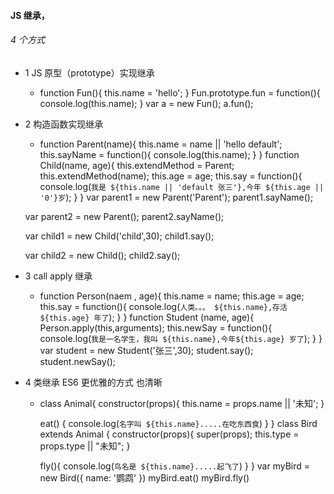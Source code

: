 #### JS 继承，

###### 4 个方式

- 1 JS 原型（prototype）实现继承  
	- function Fun(){
		this.name = 'hello';
	}
	Fun.prototype.fun = function(){
			console.log(this.name);
		}
	var a = new Fun();
	a.fun();

- 2 构造函数实现继承
	- function Parent(name){
		this.name = name || 'hello default';
		this.sayName = function(){
			console.log(this.name);
		}
	}
	function Child(name, age){
		this.extendMethod = Parent;
		this.extendMethod(name);
		this.age = age;
		this.say = function(){
			console.log(`我是 ${this.name || 'default 张三'},今年 ${this.age || '0'}岁`);
		}
	}
	var parent1 = new Parent('Parent');
	parent1.sayName();

	var parent2 = new Parent();
	parent2.sayName();

	var child1 = new Child('child',30);
	child1.say();

	var child2 = new Child();
	child2.say();

- 3 call apply 继承
	- function Person(naem , age){
		this.name = name;
		this.age = age;
		this.say = function(){
			console.log(`人类。。。 ${this.name},存活${this.age} 年了`);
		}
	}
	function Student (name, age){
		Person.apply(this,arguments);
		this.newSay = function(){
			console.log(`我是一名学生，我叫 ${this.name},今年${this.age} 岁了`);
		}
	}
	var student = new Student('张三',30);
	student.say();
	student.newSay();

- 4 类继承 ES6 更优雅的方式 也清晰
	- class Animal{
		constructor(props){
			this.name = props.name || '未知';
		}

		eat() {
			console.log(`名字叫 ${this.name}.....在吃东西食`)
    	}
	}
	class Bird extends Animal {
		constructor(props){
			super(props);
			this.type = props.type || "未知";
		}

		fly(){
			console.log(`鸟名是 ${this.name}.....起飞了`)
		}
	}
	var myBird = new Bird({
		name: '鹦鹉'
	})
	myBird.eat()
	myBird.fly()




